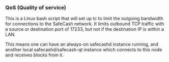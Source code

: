 ### QoS (Quality of service) ###

This is a Linux bash script that will set up tc to limit the outgoing bandwidth for connections to the SafeCash network. It limits outbound TCP traffic with a source or destination port of 17233, but not if the destination IP is within a LAN.

This means one can have an always-on safecashd instance running, and another local safecashd/safecash-qt instance which connects to this node and receives blocks from it.
